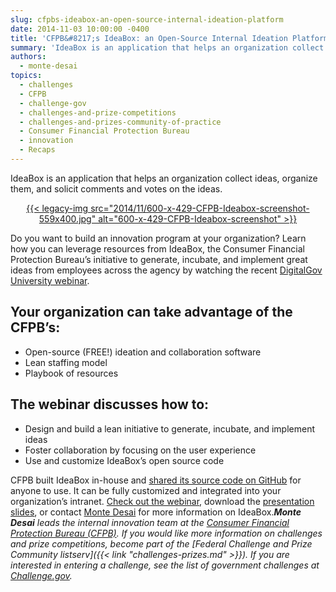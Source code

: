 ```yaml
---
slug: cfpbs-ideabox-an-open-source-internal-ideation-platform
date: 2014-11-03 10:00:00 -0400
title: 'CFPB&#8217;s IdeaBox: an Open-Source Internal Ideation Platform'
summary: 'IdeaBox is an application that helps an organization collect ideas, organize them, and solicit comments and votes on the ideas.   Do you want to build an innovation program at your organization? Learn how you can leverage resources from IdeaBox, the Consumer Financial Protection Bureau’s initiative to generate, incubate, and'
authors:
  - monte-desai
topics:
  - challenges
  - CFPB
  - challenge-gov
  - challenges-and-prize-competitions
  - challenges-and-prizes-community-of-practice
  - Consumer Financial Protection Bureau
  - innovation
  - Recaps
---
```


IdeaBox is an application that helps an organization collect ideas, organize them, and solicit comments and votes on the ideas.

<p style="text-align: center">
  <a href="https://s3.amazonaws.com/digitalgov/_legacy-img/2014/11/600-x-429-CFPB-Ideabox-screenshot.jpg">{{< legacy-img src="2014/11/600-x-429-CFPB-Ideabox-screenshot-559x400.jpg" alt="600-x-429-CFPB-Ideabox-screenshot" >}}</a>
</p>

 

Do you want to build an innovation program at your organization? Learn how you can leverage resources from IdeaBox, the Consumer Financial Protection Bureau’s initiative to generate, incubate, and implement great ideas from employees across the agency by watching the recent <a href="http://www.youtube.com/watch?v=KRQ24645LOE&list=UU5V8jrK77-8gsa9RL_taG9A" target="_blank">DigitalGov University webinar</a>.

## Your organization can take advantage of the CFPB’s:

  * Open-source (FREE!) ideation and collaboration software
  * Lean staffing model
  * Playbook of resources

## The webinar discusses how to:

  * Design and build a lean initiative to generate, incubate, and implement ideas
  * Foster collaboration by focusing on the user experience
  * Use and customize IdeaBox’s open source code

CFPB built IdeaBox in-house and <a href="http://cfpb.github.io/" target="_blank">shared its source code on GitHub</a> for anyone to use. It can be fully customized and integrated into your organization’s intranet. <a href="https://www.youtube.com/watch?v=KRQ24645LOE&list=UU5V8jrK77-8gsa9RL_taG9A" target="_blank">Check out the webinar</a>, download the <a href="http://www.slideshare.net/DigitalGov/idea-box-digitalgov-webinar-vff2" target="_blank">presentation slides</a>, or contact <a href="mailto:%20monte.desai@cfpb.gov" target="_blank">Monte Desai</a> for more information on IdeaBox._**Monte Desai** leads the internal innovation team at the <a href="http://www.consumerfinance.gov/" target="_blank">Consumer Financial Protection Bureau (CFPB)</a>._
_If you would like more information on challenges and prize competitions, become part of the [Federal Challenge and Prize Community listserv]({{< link "challenges-prizes.md" >}}). If you are interested in entering a challenge, see the list of government challenges at [Challenge.gov](https://www.challenge.gov/list/)._